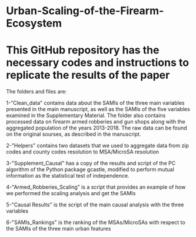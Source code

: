 # Urban-Scaling-of-the-Firearm-Ecosystem

# This GitHub repository has the necessary codes and instructions to replicate the results of the paper
The folders and files are:

1-"Clean_data" contains data about the SAMIs of the three main variables presented in the main manuscript, as well as the SAMIs of the five variables examined in the Supplementary Material. The folder also contains processed data on firearm armed robberies and gun shops along with the aggregated population of the years 2013-2018. The raw data can be found on the original sourses, as described in the manuscript.

2-"Helpers" contains two datasets that we used to aggregate data from zip codes and county codes resolution to MSA/MicroSA resolution

3-"Supplement_Causal" has a copy of the results and script of the PC algorithm of the Python package gcastle, modified to perform mutual information as the statistical test of independence.

4-"Armed_Robberies_Scaling" is a script that provides an example of how we performed the scaling analysis and get the SAMIs

5-"Causal Results" is the script of the main causal analysis with the three variables

6-"SAMIs_Rankings" is the ranking of the MSAs/MicroSAs with respect to the SAMIs of the three main urban features
